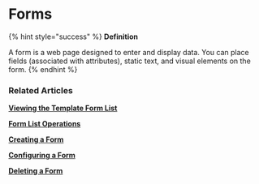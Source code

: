 # Forms

{% hint style="success" %}
**Definition**

A form is a web page designed to enter and display data. You can place fields (associated with attributes), static text, and visual elements on the form.
{% endhint %}

### Related Articles <a href="#related-articles" id="related-articles"></a>

[**Viewing the Template Form List**](forms/viewing-the-template-form-list.md)

[**Form List Operations**](forms/form-list-operations.md)

[**Creating a Form**](forms/creating-a-form.md)

[**Configuring a Form**](form-designer.md)

[**Deleting a Form**](forms/deleting-a-form.md)

